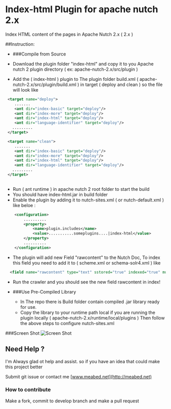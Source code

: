 Index-html Plugin for apache nutch 2.x
=================

Index HTML content of the pages in Apache Nutch 2.x ( 2.x )

##Instruction: 

- ###Compile from Source

 - Download the plugin folder "index-html" and copy it to you Apache nutch 2 plugin directory ( ex: apache-nutch-2.x/src/plugin )
 - Add the ( index-html ) plugin to The plugin folder build.xml ( apache-nutch-2.x/src/plugin/build.xml ) in target ( deploy and clean ) so the file will look like 
 ```xml
  <target name="deploy">
     .......
     <ant dir="index-basic" target="deploy"/>
     <ant dir="index-more" target="deploy"/>
     <ant dir="index-html" target="deploy"/>
     <ant dir="language-identifier" target="deploy"/>
    .........
  </target>

  <target name="clean">
     .......
     <ant dir="index-basic" target="deploy"/>
     <ant dir="index-more" target="deploy"/>
     <ant dir="index-html" target="deploy"/>
     <ant dir="language-identifier" target="deploy"/>
    .........
  </target>
  
  ```
  
  - Run ( ant runtime ) in apache nutch 2 root folder to start the build
  - You should have index-html.jar in build folder
  - Enable the plugin by adding it to nutch-sites.xml ( or nutch-default.xml ) like beloe :
  ```xml
      <configuration>
          ..........
          <property>
              <name>plugin.includes</name>
              <value>...........someplugins....|index-html</value>
          </property>
          ..........
      </configuration>
  ```
  - The plugin will add new Field "rawcontent" to the Nutch Doc, To index this field you need to add it to ( scheme.xml or schema-solr4.xml ) like 
  ```xml
    <field name="rawcontent" type="text" sstored="true" indexed="true" multiValued="false"/>
  ```
  - Run the crawler and you should see the new field rawcontent in index!
  
- ###Use Pre-Compiled Library 
  - In The repo there is Build folder contain compiled .jar library ready for use. 
  - Copy the library to your runtime path local if you are running the plugin locally ( apache-nutch-2.x/runtime/local/plugins ) Then follow the above steps to configure nutch-sites.xml
  

###Screen Shot 
![Screen Shot](http://i.imgur.com/rPWAcoQ.png)

## Need Help ?

I'm Always glad ot help and assist. so if you have an idea that could make this project better

Submit git issue or contact me [www.meabed.net](http://meabed.net)


### How to contribute

Make a fork, commit to develop branch and make a pull request
